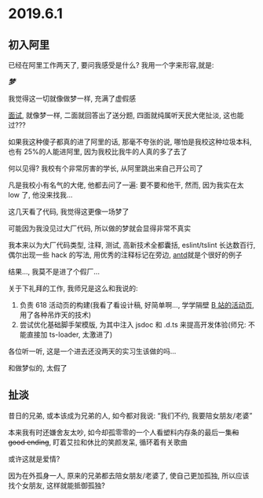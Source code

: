 # 2019.6.1

## 初入阿里

已经在阿里工作两天了, 要问我感受是什么?
我用一个字来形容,就是:

**_梦_**

我觉得这一切就像做梦一样, 充满了虚假感

[面试](./阿里面试经历), 就像梦一样, 二面就回答出了送分题, 四面就纯属听天民大佬扯淡, 这也能过???

如果我这种傻子都真的进了阿里的话, 那毫不夸张的说, 哪怕是我校这种垃圾本科, 也有 25%的人能进阿里, 因为我校比我牛的人真的多了去了

何以见得? 我校有个非常厉害的学长, 从阿里跳出来自己开公司了

凡是我校小有名气的大佬, 他都去问了一遍: 要不要和他干, 然而, 因为我实在太 low 了, 他没来找我...

这几天看了代码, 我觉得这更像一场梦了

可能因为我没见过大厂代码, 所以做的梦就会显得非常不真实

我本来以为大厂代码类型, 注释, 测试, 高新技术全都囊括, eslint/tslint 长达数百行, 偶尔出现一些 hack 的写法, 用优秀的注释标记在旁边, [antd](https://github.com/ant-design/ant-design)就是个很好的例子

结果..., 我莫不是进了个假厂...

关于下礼拜的工作, 我师兄是这么和我说的:

1. 负责 618 活动页的构建(我看了看设计稿, 好简单啊..., 学学隔壁 [B 站的活动页](https://bml.bilibili.com/2019/index.html#/), 用了各种吊炸天的技术)
2. 尝试优化基础脚手架模版, 为其中注入 jsdoc 和 .d.ts 来提高开发体验(师兄: 不能直接加 ts-loader, 太激进了)

各位听一听, 这是一个进去还没两天的实习生该做的吗...

和做梦似的, 太假了

## 扯淡

昔日的兄弟, 或本该成为兄弟的人, 如今都对我说: “我们不约, 我要陪女朋友/老婆”

本来我有时还嫌舍友太吵, 如今却孤零零的一个人看塑料内存条的最后一集~~和 good ending~~, 盯着艾拉和休比的笑颜发呆, 循环着有关歌曲

或许这就是爱情?

因为在外孤身一人, 原来的兄弟都去陪女朋友/老婆了, 使自己更加孤独, 所以应该找个女朋友, 这样就能抵御孤独?

